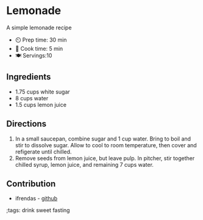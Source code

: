 # Lemonade

A simple lemonade recipe

- ⏲️ Prep time: 30 min
- 🍳 Cook time: 5 min
- 🍽️ Servings:10

## Ingredients

- 1.75 cups white sugar
- 8 cups water
- 1.5 cups lemon juice

## Directions

1. In a small saucepan, combine sugar and 1 cup water. Bring to boil and stir to dissolve sugar. Allow to cool to room temperature, then cover and refigerate until chilled.
2. Remove seeds from lemon juice, but leave pulp. In pitcher, stir together chilled syrup, lemon juice, and remaining 7 cups water.

## Contribution
- ifrendas - [github](https://github.com/ifrendas)

;tags: drink sweet fasting
